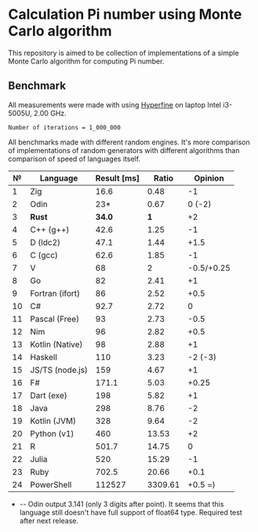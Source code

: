 # Calculation Pi number using Monte Carlo algorithm

This repository is aimed to be collection of implementations of a simple Monte Carlo algorithm for computing Pi number.

## Benchmark

All measurements were made with using [Hyperfine](https://github.com/sharkdp/hyperfine) on laptop Intel i3-5005U, 2.00 GHz.

`Number of iterations = 1_000_000`

All benchmarks made with different random engines. It's more comparison of implementations of random generators with different algorithms than comparison of speed of languages itself.

| №   | Language        | Result [ms] | Ratio   | Opinion    |
| --- | --------------- | ----------- | ------- | ---------- |
| 1   | Zig             | 16.6        | 0.48    | -1         |
| 2   | Odin            | 23\*        | 0.67    | 0 (-2)     |
| 3   | **Rust**        | **34.0**    | **1**   | +2         |
| 4   | C++ (g++)       | 42.6        | 1.25    | -1         |
| 5   | D (ldc2)        | 47.1        | 1.44    | +1.5       |
| 6   | C (gcc)         | 62.6        | 1.85    | -1         |
| 7   | V               | 68          | 2       | -0.5/+0.25 |
| 8   | Go              | 82          | 2.41    | +1         |
| 9   | Fortran (ifort) | 86          | 2.52    | +0.5       |
| 10  | C#              | 92.7        | 2.72    | 0          |
| 11  | Pascal (Free)   | 93          | 2.73    | -0.5       |
| 12  | Nim             | 96          | 2.82    | +0.5       |
| 13  | Kotlin (Native) | 98          | 2.88    | +1         |
| 14  | Haskell         | 110         | 3.23    | -2 (-3)    |
| 15  | JS/TS (node.js) | 159         | 4.67    | +1         |
| 16  | F#              | 171.1       | 5.03    | +0.25      |
| 17  | Dart (exe)      | 198         | 5.82    | +1         |
| 18  | Java            | 298         | 8.76    | -2         |
| 19  | Kotlin (JVM)    | 328         | 9.64    | -2         |
| 20  | Python (v1)     | 460         | 13.53   | +2         |
| 21  | R               | 501.7       | 14.75   | 0          |
| 22  | Julia           | 520         | 15.29   | -1         |
| 23  | Ruby            | 702.5       | 20.66   | +0.1       |
| 24  | PowerShell      | 112527      | 3309.61 | +0.5 =)    |

- -- Odin output 3.141 (only 3 digits after point). It seems that this language still doesn't have full support of float64 type. Required test after next release.
